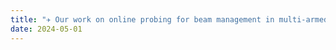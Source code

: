 ```yaml
---
title: "✈️ Our work on online probing for beam management in multi-armed bandits is accepted to IEEE International Conference on Communications (ICC) 2024! See you in Denver!"
date: 2024-05-01
---
```

